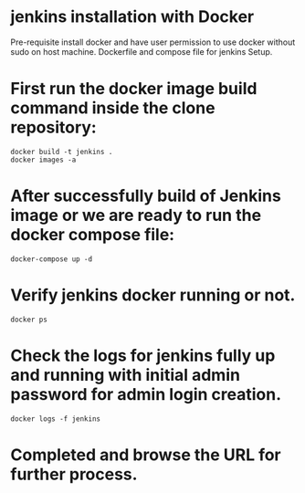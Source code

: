 # jenkins installation with Docker

Pre-requisite install docker and have user permission to use docker without sudo on host machine.
Dockerfile and compose file for jenkins Setup.

# First run the docker image build command inside the clone repository:
    docker build -t jenkins .
    docker images -a
    
# After successfully build of Jenkins image or we are ready to run the docker compose file:
    docker-compose up -d

# Verify jenkins docker running or not.
    docker ps
    
# Check the logs for jenkins fully up and running with initial admin password for admin login creation.
    docker logs -f jenkins

# Completed and browse the URL for further process.
